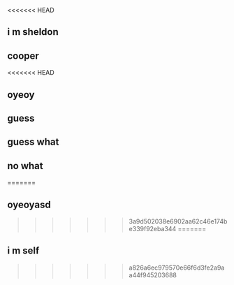 <<<<<<< HEAD
## i m sheldon
## cooper
<<<<<<< HEAD
## oyeoy
## guess
## guess what
## no what
=======
## oyeoyasd
>>>>>>> 3a9d502038e6902aa62c46e174be339f92eba344
=======
## i m self
>>>>>>> a826a6ec979570e66f6d3fe2a9aa44f945203688
